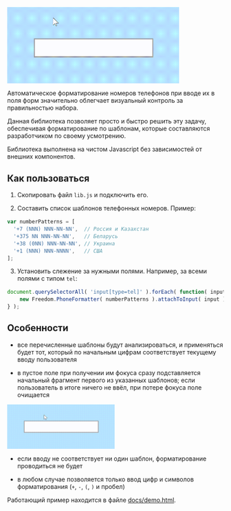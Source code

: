 <img src="https://raw.githubusercontent.com/1234ru/phone-formatter/master/docs/live.gif" width="400" align="center">

Автоматическое форматирование номеров телефонов при вводе их в поля форм значительно 
облегчает визуальный контроль за правильностью набора. 

Данная библиотека позволяет просто и быстро решить эту задачу, обеспечивая форматирование по шаблонам, которые составляются разработчиком по своему усмотрению.

Библиотека выполнена на чистом Javascript без зависимостей от внешних компонентов.


## Как пользоваться

1. Скопировать файл `lib.js` и подключить его.  


2. Составить список шаблонов телефонных номеров. Пример:

```javascript
var numberPatterns = [
  '+7 (NNN) NNN-NN-NN',  // Россия и Казахстан
  '+375 NN NNN-NN-NN',   // Беларусь
  '+38 (0NN) NNN-NN-NN', // Украина
  '+1 (NNN) NNN-NNNN',   // США
];
```

3. Установить слежение за нужными полями. Например, за всеми полями с типом `tel`:

```javascript
document.querySelectorAll( 'input[type=tel]' ).forEach( function( input ) {
    new Freedom.PhoneFormatter( numberPatterns ).attachToInput( input );
} );
```

## Особенности

* все перечисленные шаблоны будут анализироваться, и применяться будет тот, который
по начальным цифрам соответствует текущему вводу пользователя

* в пустое поле при получении им фокуса сразу подставляется начальный фрагмент первого из 
  указанных шаблонов; если пользователь в итоге ничего не ввёл, при потере фокуса поле 
  очищается  
<img src="https://raw.githubusercontent.com/1234ru/phone-formatter/master/docs/blank-input.gif" width="250" align="center">

* если вводу не соответствует ни один шаблон, форматирование проводиться не будет

* в любом случае позволяется только ввод цифр и символов форматирования (`+`, `-`, `(`, `)` и пробел)  


Работающий пример находится в файле [docs/demo.html](docs/demo.html).
